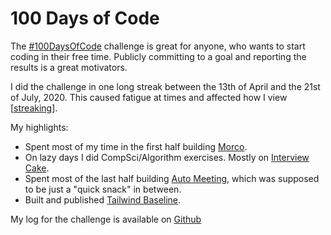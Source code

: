 # 100 Days of Code

The [#100DaysOfCode](https://www.100daysofcode.com/) challenge is great for anyone, who wants to start coding in their free time. Publicly committing to a goal and reporting the results is a great motivators.

I did the challenge in one long streak between the 13th of April and the 21st of July, 2020. This caused fatigue at times and affected how I view [[streaking]].

My highlights:

- Spent most of my time in the first half building [Morco](https://morco.app/).
- On lazy days I did CompSci/Algorithm exercises. Mostly on [Interview Cake](https://www.interviewcake.com/).
- Spent most of the last half building [Auto Meeting](https://github.com/apkoponen/auto-meeting), which was supposed to be just a "quick snack" in between.
- Built and published [Tailwind Baseline](https://github.com/apkoponen/tailwind-baseline).

My log for the challenge is available on [Github](https://github.com/apkoponen/100-days-of-code/blob/master/log.md.)

[//begin]: # "Autogenerated link references for markdown compatibility"
[streaking]: streaking "Streaking"
[//end]: # "Autogenerated link references"
